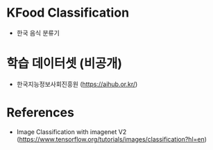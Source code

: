 # KFood Classification
 - 한국 음식 분류기

# 학습 데이터셋 (비공개)
 - 한국지능정보사회진흥원 (https://aihub.or.kr/)

# References
 - Image Classification with imagenet V2 (https://www.tensorflow.org/tutorials/images/classification?hl=en)
